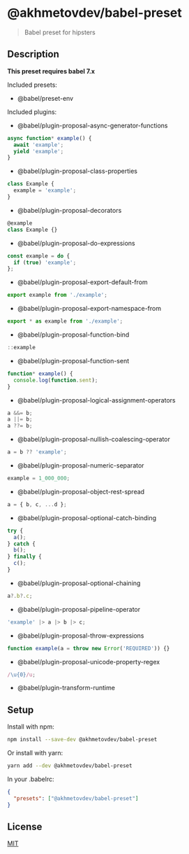 # @akhmetovdev/babel-preset

> Babel preset for hipsters

## Description

**This preset requires babel 7.x**

Included presets:

- @babel/preset-env

Included plugins:

- @babel/plugin-proposal-async-generator-functions

```javascript
async function* example() {
  await 'example';
  yield 'example';
}
```

- @babel/plugin-proposal-class-properties

```javascript
class Example {
  example = 'example';
}
```

- @babel/plugin-proposal-decorators

```javascript
@example
class Example {}
```

- @babel/plugin-proposal-do-expressions

```javascript
const example = do {
  if (true) 'example';
};
```

- @babel/plugin-proposal-export-default-from

```javascript
export example from './example';
```

- @babel/plugin-proposal-export-namespace-from

```javascript
export * as example from './example';
```

- @babel/plugin-proposal-function-bind

```javascript
::example
```

- @babel/plugin-proposal-function-sent

```javascript
function* example() {
  console.log(function.sent);
}
```

- @babel/plugin-proposal-logical-assignment-operators

```javascript
a &&= b;
a ||= b;
a ??= b;
```

- @babel/plugin-proposal-nullish-coalescing-operator

```javascript
a = b ?? 'example';
```

- @babel/plugin-proposal-numeric-separator

```javascript
example = 1_000_000;
```

- @babel/plugin-proposal-object-rest-spread

```javascript
a = { b, c, ...d };
```

- @babel/plugin-proposal-optional-catch-binding

```javascript
try {
  a();
} catch {
  b();
} finally {
  c();
}
```

- @babel/plugin-proposal-optional-chaining

```javascript
a?.b?.c;
```

- @babel/plugin-proposal-pipeline-operator

```javascript
'example' |> a |> b |> c;
```

- @babel/plugin-proposal-throw-expressions

```javascript
function example(a = throw new Error('REQUIRED')) {}
```

- @babel/plugin-proposal-unicode-property-regex

```javascript
/\u{0}/u;
```

- @babel/plugin-transform-runtime

## Setup

Install with npm:

```bash
npm install --save-dev @akhmetovdev/babel-preset
```

Or install with yarn:

```bash
yarn add --dev @akhmetovdev/babel-preset
```

In your .babelrc:

```json
{
  "presets": ["@akhmetovdev/babel-preset"]
}
```

## License

[MIT](https://github.com/akhmetovdev/babel-preset/blob/master/LICENSE)
